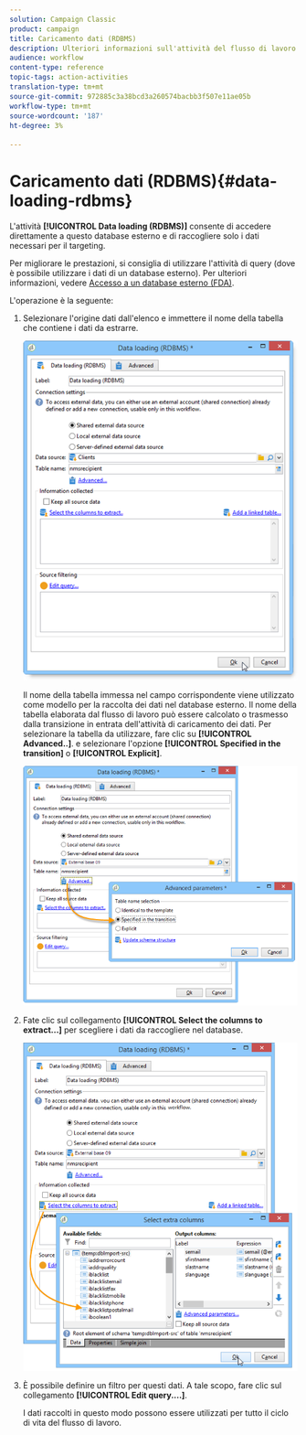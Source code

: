 ```yaml
---
solution: Campaign Classic
product: campaign
title: Caricamento dati (RDBMS)
description: Ulteriori informazioni sull'attività del flusso di lavoro di caricamento dati (RDBMS)
audience: workflow
content-type: reference
topic-tags: action-activities
translation-type: tm+mt
source-git-commit: 972885c3a38bcd3a260574bacbb3f507e11ae05b
workflow-type: tm+mt
source-wordcount: '187'
ht-degree: 3%

---
```



# Caricamento dati (RDBMS){#data-loading-rdbms}

L&#39;attività **[!UICONTROL Data loading (RDBMS)]** consente di accedere direttamente a questo database esterno e di raccogliere solo i dati necessari per il targeting.

Per migliorare le prestazioni, si consiglia di utilizzare l&#39;attività di query (dove è possibile utilizzare i dati di un database esterno). Per ulteriori informazioni, vedere [Accesso a un database esterno (FDA)](../../workflow/using/accessing-an-external-database--fda-.md).

L&#39;operazione è la seguente:

1. Selezionare l&#39;origine dati dall&#39;elenco e immettere il nome della tabella che contiene i dati da estrarre.

   ![](assets/s_advuser_wf_sgbd_sample_1.png)

   Il nome della tabella immessa nel campo corrispondente viene utilizzato come modello per la raccolta dei dati nel database esterno. Il nome della tabella elaborata dal flusso di lavoro può essere calcolato o trasmesso dalla transizione in entrata dell&#39;attività di caricamento dei dati. Per selezionare la tabella da utilizzare, fare clic su **[!UICONTROL Advanced..]**. e selezionare l&#39;opzione **[!UICONTROL Specified in the transition]** o **[!UICONTROL Explicit]**.

   ![](assets/s_advuser_wf_sgbd_sample_5.png)

1. Fate clic sul collegamento **[!UICONTROL Select the columns to extract...]** per scegliere i dati da raccogliere nel database.

   ![](assets/s_advuser_wf_sgbd_sample_2.png)

1. È possibile definire un filtro per questi dati. A tale scopo, fare clic sul collegamento **[!UICONTROL Edit query....]**.

   I dati raccolti in questo modo possono essere utilizzati per tutto il ciclo di vita del flusso di lavoro.

